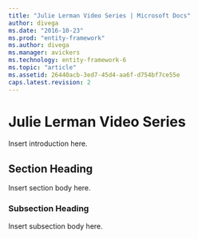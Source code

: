 ```yaml
---
title: "Julie Lerman Video Series | Microsoft Docs"
author: divega
ms.date: "2016-10-23"
ms.prod: "entity-framework"
ms.author: divega
ms.manager: avickers
ms.technology: entity-framework-6
ms.topic: "article"
ms.assetid: 26440acb-3ed7-45d4-aa6f-d754bf7ce55e
caps.latest.revision: 2
---
```

# Julie Lerman Video Series
Insert introduction here.  
  
## Section Heading  
 Insert section body here.  
  
### Subsection Heading  
 Insert subsection body here.